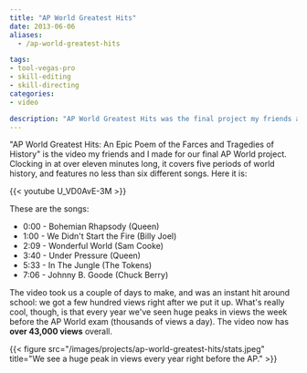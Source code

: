 ```yaml
---
title: "AP World Greatest Hits"
date: 2013-06-06
aliases:
  - /ap-world-greatest-hits

tags:
- tool-vegas-pro
- skill-editing
- skill-directing
categories:
- video

description: "AP World Greatest Hits was the final project my friends and I made for our AP World class in high school. It has over 43,000 views on YouTube."
---
```


"AP World Greatest Hits: An Epic Poem of the Farces and Tragedies of History" is the video my friends and I made for our final AP World project. Clocking in at over eleven minutes long, it covers five periods of world history, and features no less than six different songs. Here it is:

{{< youtube U_VD0AvE-3M >}}

These are the songs:

- 0:00 - Bohemian Rhapsody (Queen)
- 1:00 - We Didn't Start the Fire (Billy Joel)
- 2:09 - Wonderful World (Sam Cooke)
- 3:40 - Under Pressure (Queen)
- 5:33 - In The Jungle (The Tokens)
- 7:06 - Johnny B. Goode (Chuck Berry)

The video took us a couple of days to make, and was an instant hit around school: we got a few hundred views right after we put it up. What's really cool, though, is that every year we've seen huge peaks in views the week before the AP World exam (thousands of views a day). The video now has **over 43,000 views** overall.

{{< figure src="/images/projects/ap-world-greatest-hits/stats.jpeg" title="We see a huge peak in views every year right before the AP." >}}
